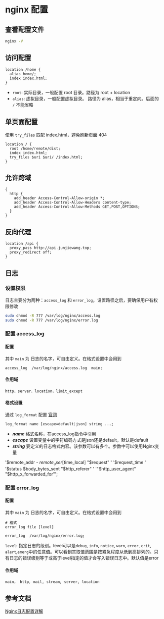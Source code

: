 # nginx 配置

## 查看配置文件
```Bash
nginx -V
```

## 访问配置

```Nginx
location /home {
  alias home/;
  index index.html;
}
```

- `root`: 实际目录，一般配置 root 目录。路径为 root + location
- `alias`: 虚拟目录，一般配置虚拟目录。 路径为 alias，相当于重定向。后面的 `/` 不能省略

## 单页面配置

使用 `try_files` 匹配 index.html，避免刷新页面 404
```Nginx
location / {
  root /home/remote/dist;
  index index.html;
  try_files $uri $uri/ /index.html;
}
```

## 允许跨域
```Nginx
{
  http {
    add_header Access-Control-Allow-origin *;
    add_header Access-Control-Allow-Headers content-type;
    add_header Access-Control-Allow-Methods GET,POST,OPTIONS;
  }
}
```

## 反向代理

```Nginx
location /api {
  proxy_pass http://api.junjiewang.top;
  proxy_redirect off;
}
```

## 日志

### 设置权限
日志主要分为两种：`access_log` 和 `error_log`，设置路径之后，要确保用户有权限修改

```Bash
sudo chmod -R 777 /var/log/nginx/access.log
sudo chmod -R 777 /var/log/nginx/error.log
```

### 配置 access_log

#### 配置

其中 `main` 为 日志的名字，可自由定义。在格式设置中会用到
```Nginx
access_log  /var/log/nginx/access.log  main;
```

#### 作用域
```Nginx
http，server，location，limit_except
```

#### 格式设置

通过 `log_format` 配置 [官网](http://nginx.org/en/docs/http/ngx_http_log_module.html#log_format)
```
log_format name [escape=default|json] string ...;
```
- ***name*** 格式名称，在access_log指令中引用
- ***escape*** 设置变量中的字符编码方式是json还是default，默认是default
- ***string*** 要定义的日志格式内容。该参数可以有多个。参数中可以使用Nginx变量

'$remote_addr - $remote_user [$time_local] "$request" '
                      '$request_time '
                      '$status $body_bytes_sent "$http_referer" '
                      '"$http_user_agent" "$http_x_forwarded_for"';

### 配置 error_log

#### 配置

其中 `main` 为 日志的名字，可自由定义。在格式设置中会用到
```Nginx
# 格式
error_log file [level]

error_log  /var/log/nginx/error.log;
```

`level`: 指定日志的级别。level可以是`debug`, `info`, `notice`, `warn`, `error`, `crit`, `alert`,`emerg`中的任意值。可以看到其取值范围是按紧急程度从低到高排列的。只有日志的错误级别等于或高于level指定的值才会写入错误日志中。默认值是error

#### 作用域
```Nginx
main， http, mail, stream, server, location
```

## 参考文档

[Nginx日志配置详解](https://segmentfault.com/a/1190000013377493)